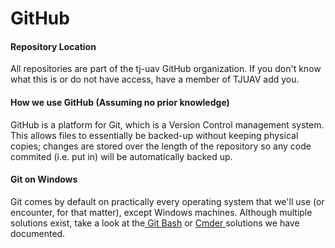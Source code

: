 # GitHub

#### Repository Location

All repositories are part of the tj-uav GitHub organization. If you don't know what this is or do not have access, have a member of TJUAV add you.

#### How we use GitHub \(Assuming no prior knowledge\)

GitHub is a platform for Git, which is a Version Control management system. This allows files to essentially be backed-up without keeping physical copies; changes are stored over the length of the repository so any code commited \(i.e. put in\) will be automatically backed up.

#### Git on Windows

Git comes by default on practically every operating system that we'll use \(or encounter, for that matter\), except Windows machines. Although multiple solutions exist, take a look at the[ Git Bash](../../../software/git-bash-finish-me.md) or [Cmder ](../../../software/cmder/)solutions we have documented.

